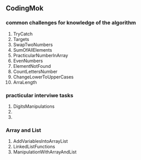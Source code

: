 ##  CodingMok
### common challenges for knowledge of the algorithm
1. TryCatch
2. Targets
3. SwapTwoNumbers
4. SumOfAllElements
5. PracticularNumberInArray
6. EvenNumbers
7. ElementNotFound
8. CountLettersNumber
9. ChangeLowerToUpperCases
10. ArraLength
### practicular interviwe tasks
1.  DigitsManipulations
2.
3.
### Array and List
1. AddVariablesIntoArrayList
2. LinkedListFunctions
3. ManipulationWithArrayAndList
